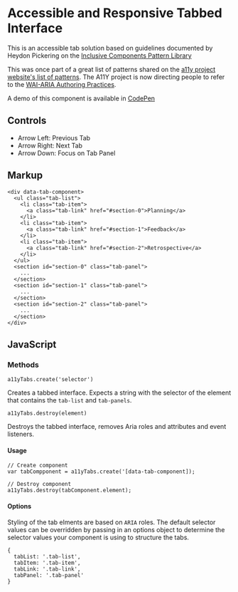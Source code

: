 # Accessible and Responsive Tabbed Interface

This is an accessible tab solution based on guidelines documented by Heydon Pickering on the [Inclusive Components Pattern Library](https://inclusive-components.design/tabbed-interfaces/)

This was once part of a great list of patterns shared on the [a11y project website's list of patterns](https://a11yproject.com/patterns). The A11Y project is now directing people to refer to the [WAI-ARIA Authoring Practices](https://www.w3.org/TR/wai-aria-practices-1.1/). 

A demo of this component is available in [CodePen](https://codepen.io/BeyondHyper/pen/xZXXzj)

## Controls

- Arrow Left: Previous Tab
- Arrow Right: Next Tab
- Arrow Down: Focus on Tab Panel

## Markup

```
<div data-tab-component>
  <ul class="tab-list">
    <li class="tab-item">
      <a class="tab-link" href="#section-0">Planning</a>
    </li>
    <li class="tab-item">
      <a class="tab-link" href="#section-1">Feedback</a>
    </li>
    <li class="tab-item">
      <a class="tab-link" href="#section-2">Retrospective</a>
    </li>
  </ul>
  <section id="section-0" class="tab-panel">
    ...
  </section>
  <section id="section-1" class="tab-panel">
    ...
  </section>
  <section id="section-2" class="tab-panel">
    ...
  </section>
</div>
```

## JavaScript

### Methods

`a11yTabs.create('selector')`

Creates a tabbed interface. Expects a string with the selector of the element that contains the `tab-list` and `tab-panels`.

`a11yTabs.destroy(element)`

Destroys the tabbed interface, removes Aria roles and attributes and event listeners.

#### Usage

```
// Create component
var tabCompponent = a11yTabs.create('[data-tab-component]);

// Destroy component
a11yTabs.destroy(tabComponent.element);
```

#### Options

Styling of the tab elments are based on `ARIA` roles. The default selector values can be overridden by passing in an options object to determine the selector values your component is using to structure the tabs.

```
{
  tabList: '.tab-list',
  tabItem: '.tab-item',
  tabLink: '.tab-link',
  tabPanel: '.tab-panel'
}
```
